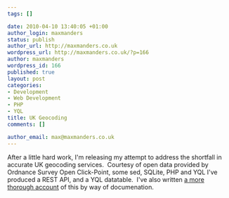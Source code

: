 ```yaml
--- 
tags: []

date: 2010-04-10 13:40:05 +01:00
author_login: maxmanders
status: publish
author_url: http://maxmanders.co.uk
wordpress_url: http://maxmanders.co.uk/?p=166
author: maxmanders
wordpress_id: 166
published: true
layout: post
categories: 
- Development
- Web Development
- PHP
- YQL
title: UK Geocoding
comments: []

author_email: max@maxmanders.co.uk
---
```

After a little hard work, I'm releasing my attempt to address the shortfall in accurate UK geocoding services.&nbsp; Courtesy of open data provided by Ordnance Survey Open Click-Point, some sed, SQLite, PHP and YQL I've produced a REST API, and a YQL datatable.&nbsp; I've also written <a title="UK Geocoding" href="http://maxmanders.co.uk/uk-geocode/">a more thorough account</a> of this by way of documenation.
